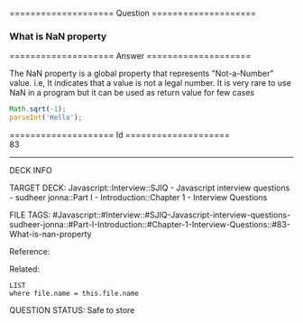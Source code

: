 ==================== Question ====================  

### What is NaN property  

==================== Answer ====================  

The NaN property is a global property that represents "Not-a-Number" value. i.e,
It indicates that a value is not a legal number. It is very rare to use NaN in a
program but it can be used as return value for few cases

```javascript
Math.sqrt(-1);
parseInt('Hello');
```

==================== Id ====================  
83

---

DECK INFO

TARGET DECK: Javascript::Interview::SJIQ - Javascript interview questions - sudheer jonna::Part I - Introduction::Chapter 1 - Interview Questions

FILE TAGS: #Javascript::#Interview::#SJIQ-Javascript-interview-questions-sudheer-jonna::#Part-I-Introduction::#Chapter-1-Interview-Questions::#83-What-is-nan-property

Reference:

Related:

```dataview
LIST
where file.name = this.file.name
```

QUESTION STATUS: Safe to store
